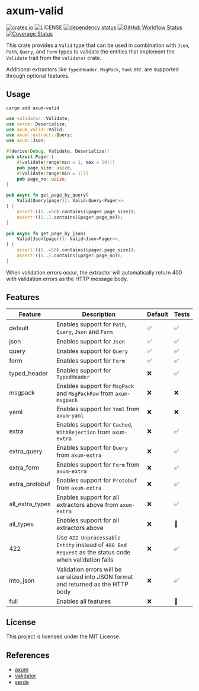 # axum-valid

[![crates.io](https://img.shields.io/crates/v/axum-valid)](https://crates.io/crates/axum-valid)
![LICENSE](https://img.shields.io/badge/license-MIT-blue)
[![dependency status](https://deps.rs/repo/github/gengteng/axum-valid/status.svg)](https://deps.rs/repo/github/gengteng/axum-valid)
[![GitHub Workflow Status](https://img.shields.io/github/actions/workflow/status/gengteng/axum-valid/.github/workflows/main.yml?branch=main)](https://github.com/gengteng/axum-valid/actions/workflows/ci.yml)
[![Coverage Status](https://coveralls.io/repos/github/gengteng/axum-valid/badge.svg?branch=main)](https://coveralls.io/github/gengteng/axum-valid?branch=main)

This crate provides a `Valid` type that can be used in combination with `Json`, `Path`, `Query`, and `Form` types to validate the entities that implement the `Validate` trait from the `validator` crate.

Additional extractors like `TypedHeader`, `MsgPack`, `Yaml` etc. are supported through optional features.

## Usage

```shell
cargo add axum-valid
```

```rust
use validator::Validate;
use serde::Deserialize;
use axum_valid::Valid;
use axum::extract::Query;
use axum::Json;

#[derive(Debug, Validate, Deserialize)]
pub struct Pager {
    #[validate(range(min = 1, max = 50))]
    pub page_size: usize,
    #[validate(range(min = 1))]
    pub page_no: usize,
}

pub async fn get_page_by_query(
    Valid(Query(pager)): Valid<Query<Pager>>,
) {
    assert!((1..=50).contains(&pager.page_size));
    assert!((1..).contains(&pager.page_no));
}

pub async fn get_page_by_json(
    Valid(Json(pager)): Valid<Json<Pager>>,
) {
    assert!((1..=50).contains(&pager.page_size));
    assert!((1..).contains(&pager.page_no));
}
```

When validation errors occur, the extractor will automatically return 400 with validation errors as the HTTP message body.

## Features

| Feature         | Description                                                                                          | Default | Tests |
|-----------------|------------------------------------------------------------------------------------------------------|---------|-------|
| default         | Enables support for `Path`, `Query`, `Json` and `Form`                                               | ✅       | ✅     |
| json            | Enables support for `Json`                                                                           | ✅       | ✅     |
| query           | Enables support for `Query`                                                                          | ✅       | ✅     |
| form            | Enables support for `Form`                                                                           | ✅       | ✅     |
| typed_header    | Enables support for `TypedHeader`                                                                    | ❌       | ✅     |
| msgpack         | Enables support for `MsgPack` and `MsgPackRaw` from `axum-msgpack`                                   | ❌       | ❌     |
| yaml            | Enables support for `Yaml` from `axum-yaml`                                                          | ❌       | ❌     |
| extra           | Enables support for `Cached`, `WithRejection` from `axum-extra`                                      | ❌       | ✅     |
| extra_query     | Enables support for `Query` from `axum-extra`                                                        | ❌       | ✅     |
| extra_form      | Enables support for `Form` from `axum-extra`                                                         | ❌       | ✅     |
| extra_protobuf  | Enables support for `Protobuf` from `axum-extra`                                                     | ❌       | ✅     |
| all_extra_types | Enables support for all extractors above from `axum-extra`                                           | ❌       | ✅     |
| all_types       | Enables support for all extractors above                                                             | ❌       | 🚧    |
| 422             | Use `422 Unprocessable Entity` instead of `400 Bad Request` as the status code when validation fails | ❌       | ✅     |
| into_json       | Validation errors will be serialized into JSON format and returned as the HTTP body                  | ❌       | ✅     |
| full            | Enables all features                                                                                 | ❌       | 🚧    |
## License

This project is licensed under the MIT License.

## References

* [axum](https://crates.io/crates/axum)
* [validator](https://crates.io/crates/validator)
* [serde](https://crates.io/crates/serde)